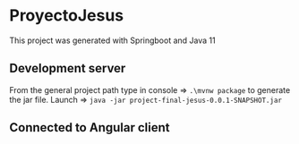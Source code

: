 # ProyectoJesus

This project was generated with Springboot and Java 11

## Development server

From the general project path type in console => `.\mvnw package` to generate the jar file. 
Launch => `java -jar project-final-jesus-0.0.1-SNAPSHOT.jar`

## Connected to Angular client


